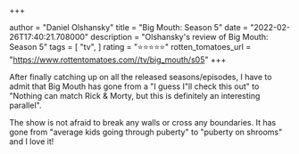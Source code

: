 +++

author = "Daniel Olshansky"
title = "Big Mouth: Season 5"
date = "2022-02-26T17:40:21.708000"
description = "Olshansky's review of Big Mouth: Season 5"
tags = [
    "tv",
]
rating = "⭐⭐⭐⭐⭐"
rotten_tomatoes_url = "https://www.rottentomatoes.com//tv/big_mouth/s05"
+++

After finally catching up on all the released seasons/episodes, I have to admit that Big Mouth has gone from a "I guess I"ll check this out" to "Nothing can match Rick & Morty, but this is definitely an interesting parallel".

The show is not afraid to break any walls or cross any boundaries. It has gone from "average kids going through puberty" to "puberty on shrooms" and I love it!

